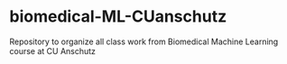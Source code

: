 # biomedical-ML-CUanschutz
Repository to organize all class work from Biomedical Machine Learning course at CU Anschutz

